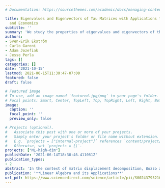 ```yaml
---
# Documentation: https://sourcethemes.com/academic/docs/managing-content/

title: Eigenvalues and Eigenvectors of Tau Matrices with Applications to Markov Processes
  and Economics
subtitle: ''
summary: 'We study the properties of eigenvalues and eigenvectors of the generator $T_{n,\epsilon,\phi}$ of the $\tau_{\epsilon,\phi}$ algebra.'
authors:
- Sven-Erik Ekström
- Carlo Garoni
- Adam Jozefiak
- Jesse Perla
tags: []
categories: []
date: '2021-10-15'
lastmod: 2021-06-15T11:30:47-07:00
featured: false
draft: false

# Featured image
# To use, add an image named `featured.jpg/png` to your page's folder.
# Focal points: Smart, Center, TopLeft, Top, TopRight, Left, Right, BottomLeft, Bottom, BottomRight.
image:
  caption: ''
  focal_point: ''
  preview_only: false

# Projects (optional).
#   Associate this post with one or more of your projects.
#   Simply enter your project's folder or file name without extension.
#   E.g. `projects = ["internal-project"]` references `content/project/deep-learning/index.md`.
#   Otherwise, set `projects = []`.
projects: ["ML-high-dim"]
publishDate: '2021-06-14T18:30:46.411061Z'
publication_types:
- 2
abstract: 'In the context of matrix displacement decomposition, Bozzo and Di Fiore introduced the so-called $\tau_{\epsilon,\phi}$ algebra, a generalization of the more known $\tau$ algebra originally proposed by Bini and Capovani. We study the properties of eigenvalues and eigenvectors of the generator $T_{n,\epsilon,\phi}$ of the $\tau_{\epsilon,\phi}$ algebra. In particular, we derive the asymptotics for the outliers of $T_{n,\epsilon,\phi}$ and the associated eigenvectors; we obtain equations for the eigenvalues of $T_{n,\epsilon,\phi}$, which provide also the eigenvectors of $T_{n,\epsilon,\phi}$; and we compute the full eigendecomposition of $T_{n,\epsilon,\phi}$ in the specific case $\epsilon\phi=1$. We also present applications of our results in the context of queuing models, random walks, and diffusion processes, with a special attention to their implications in the study of wealth/income inequality and portfolio dynamics.'
publication: '**Linear Algebra and its Applications**'
url_pdf: https://www.sciencedirect.com/science/article/pii/S0024379521002408
---
```

